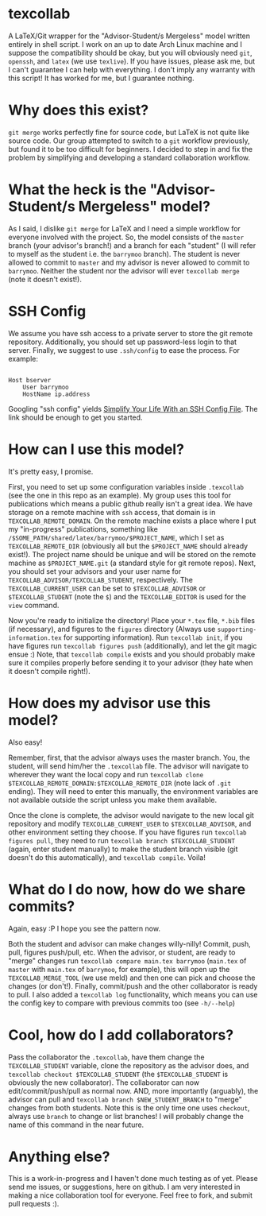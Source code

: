 texcollab
=========

A LaTeX/Git wrapper for the "Advisor-Student/s Mergeless" model written
entirely in shell script. I work on an up to date Arch Linux machine and I
suppose the compatibility should be okay, but you will obviously need `git`,
`openssh`, and `latex` (we use `texlive`). If you have issues, please ask me,
but I can't guarantee I can help with everything. I don't imply any warranty
with this script! It has worked for me, but I guarantee nothing.

# Why does this exist?

`git merge` works perfectly fine for source code, but LaTeX is not quite like
source code. Our group attempted to switch to a `git` workflow previously, but
found it to be too difficult for beginners. I decided to step in and fix the
problem by simplifying and developing a standard collaboration workflow.

# What the heck is the "Advisor-Student/s Mergeless" model?

As I said, I dislike `git merge` for LaTeX and I need a simple workflow for
everyone involved with the project. So, the model consists of the `master`
branch (your advisor's branch!) and a branch for each "student" (I will refer
to myself as the student i.e. the `barrymoo` branch). The student is never
allowed to commit to `master` and my advisor is never allowed to commit to
`barrymoo`. Neither the student nor the advisor will ever `texcollab merge`
(note it doesn't exist!).

# SSH Config

We assume you have ssh access to a private server to store the git remote
repository. Additionally, you should set up password-less login to that server.
Finally, we suggest to use `.ssh/config` to ease the process.  For example:

<code>
Host bserver
    User barrymoo
    HostName ip.address
</code>

Googling "ssh config" yields [Simplify Your Life With an SSH Config 
File](http://nerderati.com/2011/03/17/simplify-your-life-with-an-ssh-config-file/).
The link should be enough to get you started.

# How can I use this model?

It's pretty easy, I promise.

First, you need to set up some configuration variables inside `.texcollab` (see
the one in this repo as an example). My group uses this tool for publications
which means a public github really isn't a great idea. We have storage on a
remote machine with `ssh` access, that domain is in `TEXCOLLAB_REMOTE_DOMAIN`.
On the remote machine exists a place where I put my "in-progress" publications,
something like `/$SOME_PATH/shared/latex/barrymoo/$PROJECT_NAME`, which I set
as `TEXCOLLAB_REMOTE_DIR` (obviously all but the `$PROJECT_NAME` should already
exist!). The project name should be unique and will be stored on the remote
machine as `$PROJECT_NAME.git` (a standard style for git remote repos). Next,
you should set your advisors and your user name for
`TEXCOLLAB_ADVISOR/TEXCOLLAB_STUDENT`, respectively. The
`TEXCOLLAB_CURRENT_USER` can be set to `$TEXCOLLAB_ADVISOR` or
`$TEXCOLLAB_STUDENT` (note the `$`) and the `TEXCOLLAB_EDITOR` is used for the
`view` command.

Now you're ready to initialize the directory! Place your `*.tex` file, `*.bib`
files (if necessary), and figures to the `figures` directory (Always use
`supporting-information.tex` for supporting information). Run `texcollab init`,
if you have figures run `texcollab figures push` (additionally), and let the
git magic ensue :) Note, that `texcollab compile` exists and you should
probably make sure it compiles properly before sending it to your advisor (they
hate when it doesn't compile right!). 

# How does my advisor use this model?

Also easy!

Remember, first, that the advisor always uses the master branch. You, the
student, will send him/her the `.texcollab` file. The advisor will navigate to
wherever they want the local copy and run `texcollab clone
$TEXCOLLAB_REMOTE_DOMAIN:$TEXCOLLAB_REMOTE_DIR` (note lack of `.git` ending).
They will need to enter this manually, the environment variables are not
available outside the script unless you make them available. 

Once the clone is complete, the advisor would navigate to the new local git
repository and modify `TEXCOLLAB_CURRENT_USER` to `$TEXCOLLAB_ADVISOR`, and
other environment setting they choose. If you have figures run `texcollab
figures pull`, they need to run `texcollab branch $TEXCOLLAB_STUDENT` (again,
enter student manually) to make the student branch visible (git doesn't do this
automatically), and `texcollab compile`. Voila!

# What do I do now, how do we share commits?

Again, easy :P I hope you see the pattern now.

Both the student and advisor can make changes willy-nilly! Commit, push, pull,
figures push/pull, etc. When the advisor, or student, are ready to "merge"
changes run `texcollab compare main.tex barrymoo` (`main.tex` of `master` with
`main.tex` of `barrymoo`, for example), this will open up the
`TEXCOLLAB_MERGE_TOOL` (we use meld) and then one can pick and choose the
changes (or don't!). Finally, commit/push and the other collaborator is ready
to pull. I also added a `texcollab log` functionality, which means you can use
the config key to compare with previous commits too (see `-h/--help`)

# Cool, how do I add collaborators?

Pass the collaborator the `.texcollab`, have them change the
`TEXCOLLAB_STUDENT` variable, clone the repository as the advisor does, and
`texcollab checkout $TEXCOLLAB_STUDENT` (the `$TEXCOLLAB_STUDENT` is 
obviously the new collaborator). The collaborator can now edit/commit/push/pull
as normal now. AND, more importantly (arguably), the advisor can pull and `texcollab
branch $NEW_STUDENT_BRANCH` to "merge" changes from both students. Note this is
the only time one uses `checkout`, always use `branch` to change or list
branches! I will probably change the name of this command in the near future.

# Anything else?

This is a work-in-progress and I haven't done much testing as of yet. Please send
me issues, or suggestions, here on github. I am very interested in making a
nice collaboration tool for everyone. Feel free to fork, and submit pull
requests :). 
